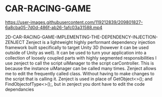 # CAR-RACING-GAME

https://user-images.githubusercontent.com/119212839/209801827-6a8cba05-7d0d-486f-ab26-1afc03a31588.mp4

2D-CAR-RACING-GAME-IMPLEMENTING-THE-DEPENDENCY-INJECTION-ZENJECT
Zenject is a lightweight highly performant dependency injection framework built specifically to target Unity 3D (however it can be used outside of Unity as well). It can be used to turn your application into a collection of loosely coupled parts with highly segmented responsibilities I use zenject to call the script uiManager to the script carController. This is because the instance uiManager can be called many times. Zenject allows me to edit the frequently called class. Without having to make changes to the script that is calling it. Zenject is used in place of GetObject<>(); and FindObjectofType<>();, but in zenject you dont have to edit the code dependancies
